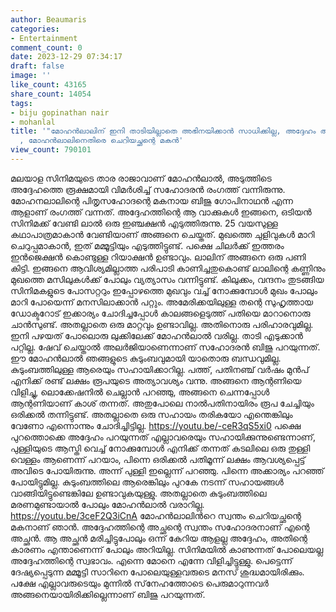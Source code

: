 ```yaml
---
author: Beaumaris
categories:
- Entertainment
comment_count: 0
date: 2023-12-29 07:34:17
draft: false
image: ''
like_count: 43165
share_count: 14054
tags:
- biju gopinathan nair
- mohanlal
title: '"മോഹൻലാലിന് ഇനി താടിയില്ലാതെ അഭിനയിക്കാൻ സാധിക്കില്ല, അദ്ദേഹം ആരെയും സഹായിക്കില്ല"
  , മോഹൻലാലിനെതിരെ ചെറിയച്ഛന്റെ മകൻ'
view_count: 790101
---
```


മലയാള സിനിമയുടെ താര രാജാവാണ് മോഹൻലാൽ, അടുത്തിടെ അദ്ദേഹത്തെ രൂക്ഷമായി വിമർശിച്ച് സഹോദരൻ രംഗത്ത് വന്നിരുന്നു. മോഹനലാലിന്റെ പിതൃസഹോദന്റെ മകനായ ബിജു ഗോപിനാഥൻ എന്ന ആളാണ് രംഗത്ത് വന്നത്. അദ്ദേഹത്തിന്റെ ആ വാക്കുകൾ ഇങ്ങനെ, ഒടിയൻ സിനിമക്ക് വേണ്ടി ലാൽ ഒരു ഇഞ്ചക്ഷൻ എടുത്തിരുന്നു. 25 വയസുള്ള കഥാപാത്രമാകാൻ വേണ്ടിയാണ് അങ്ങനെ ചെയ്തത്. മുഖത്തെ ചുളിവുകൾ മാറി ചെറുപ്പമാകാൻ, ഇത് മമ്മൂട്ടിയും എടുത്തിട്ടുണ്ട്. പക്ഷെ ചിലര്‍ക്ക് ഇത്തരം ഇന്‍ജെക്ഷന്‍ കൊണ്ടുള്ള റിയാക്ഷന്‍ ഉണ്ടാവും. ലാലിന് അങ്ങനെ ഒരു പണി കിട്ടി. ഇങ്ങനെ ആവിശ്യമില്ലാത്ത പരിപാടി കാണിച്ചതുകൊണ്ട് ലാലിന്റെ കണ്ണിനും മുഖത്തെ മസിലുകള്‍ക്ക് പോലും വ്യത്യാസം വന്നിട്ടുണ്ട്. കിലുക്കം, വന്ദനം തുടങ്ങിയ സിനിമകളുടെ പോസറ്ററും ഇപ്പോഴത്തെ മുഖവും വച്ച് നോക്കുമ്പോള്‍ മുഖം പോലും മാറി പോയെന്ന് മനസിലാക്കാന്‍ പറ്റും. അമേരിക്കയിലുള്ള തന്റെ സുഹൃത്തായ ഡോക്ടറോട് ഇക്കാര്യം ചോദിച്ചപ്പോള്‍ കാലങ്ങളെടുത്ത് പതിയെ മാറാനൊരു ചാന്‍സുണ്ട്. അതല്ലാതെ ഒരു മാറ്റവും ഉണ്ടാവില്ല. അതിനൊരു പരിഹാരവുമില്ല. ഇനി പഴയത് പോലൊരു ലുക്കിലേക്ക് മോഹന്‍ലാല്‍ വരില്ല. താടി എടുക്കാന്‍ പറ്റില്ല. ഷേവ് ചെയ്താല്‍ അലര്‍ജിയാണെന്നാണ് സഹോദരൻ ബിജു പറയുന്നത്. ഈ മോഹൻലാൽ ഞങ്ങളുടെ കുടുംബവുമായി യാതൊരു ബന്ധവുമില്ല. കുടുംബത്തിലുള്ള ആരെയും സഹായിക്കാറില്ല. പത്ത്, പതിനഞ്ച് വര്‍ഷം മുന്‍പ് എനിക്ക് രണ്ട് ലക്ഷം രൂപയുടെ അത്യാവശ്യം വന്നു. അങ്ങനെ ആന്റണിയെ വിളിച്ചു, ലൊക്കേഷനിൽ ചെല്ലാൻ പറഞ്ഞു, അങ്ങനെ ചെന്നപ്പോൾ ആന്റണിയാണ് കാശ് തന്നത്. അതുപോലെ നാല്‍പതിനായിരം രൂപ ചേച്ചിയും ഒരിക്കല്‍ തന്നിട്ടുണ്ട്. അതല്ലാതെ ഒരു സഹായം തരികയോ എന്തെങ്കിലും വേണോ എന്നൊന്നും ചോദിച്ചിട്ടില്ല. https://youtu.be/-ceR3qS5xi0 പക്ഷെ പുറത്തൊക്കെ അദ്ദേഹം പറയുന്നത് എല്ലാവരെയും സഹായിക്കുന്നുണ്ടെന്നാണ്, പുള്ളിയുടെ ആസ്തി വെച്ച് നോക്കുമ്പോള്‍ എനിക്ക് തന്നത് കടലിലെ ഒരു തുള്ളി വെള്ളം ആണെന്ന് പറയാം, പിന്നെ ഒരിക്കല്‍ പതിമൂന്ന് ലക്ഷം ആവശ്യപ്പെട്ട് അവിടെ പോയിരുന്നു. അന്ന് പുള്ളി ഇല്ലെന്ന് പറഞ്ഞു. പിന്നെ അക്കാര്യം പറഞ്ഞ് പോയിട്ടുമില്ല. കുടുംബത്തിലെ ആരെങ്കിലും പുറകേ നടന്ന് സഹായങ്ങള്‍ വാങ്ങിയിട്ടുണ്ടെങ്കിലേ ഉണ്ടാവുകയുള്ളു. അതല്ലാതെ കുടുംബത്തിലെ മരണമുണ്ടായാല്‍ പോലും മോഹന്‍ലാല്‍ വരാറില്ല. https://youtu.be/3ceF2Q3iCnA മോഹൻലാലിൻറെ സ്വന്തം ചെറിയച്ഛന്റെ മകനാണ് ഞാൻ. അദ്ദേഹത്തിന്റെ അച്ഛന്റെ സ്വന്തം സഹോദരനാണ് എന്റെ അച്ഛൻ. ആ അച്ഛൻ മരിച്ചിട്ടുപോലും ഒന്ന് കേറിയ ആളല്ല അദ്ദേഹം, അതിന്റെ കാരണം എന്താണെന്ന് പോലും അറിയില്ല. സിനിമയില്‍ കാണുന്നത് പോലെയല്ല അദ്ദേഹത്തിന്റെ സ്വഭാവം. എന്നെ മോനെ എന്നേ വിളിച്ചിട്ടുള്ളു. പെട്ടെന്ന് ദേഷ്യപ്പെടുന്ന മമ്മൂട്ടി സാറിനെ പോലെയുള്ളവരുടെ മനസ് ശുദ്ധമായിരിക്കും. പക്ഷേ എല്ലാവരുടെയും മുന്നില്‍ സ്‌നേഹത്തോടെ പെരുമാറുന്നവര്‍ അങ്ങനെയായിരിക്കില്ലെന്നാണ് ബിജു പറയുന്നത്.